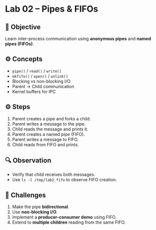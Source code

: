 # Lab 02 – Pipes & FIFOs

## 🧭 Objective
Learn inter-process communication using **anonymous pipes** and **named pipes (FIFOs)**.

## ⚙️ Concepts
- `pipe()` / `read()` / `write()`
- `mkfifo()` / `open()` / `unlink()`
- Blocking vs non-blocking I/O
- Parent → Child communication
- Kernel buffers for IPC

## ⚙️ Steps
1. Parent creates a pipe and forks a child. 
2. Parent writes a message to the pipe. 
3. Child reads the message and prints it.
4. Parent creates a named pipe (FIFO).
5. Parent writes a message to FIFO. 
6. Child reads from FIFO and prints.

## 🔍 Observation
- Verify that child receives both messages.
- Use `ls -l /tmp/lab2_fifo` to observe FIFO creation.

## 🧠 Challenges
1. Make the pipe **bidirectional**. 
2. Use **non-blocking I/O**.
3. Implement a **producer-consumer demo** using FIFO.
4. Extend to **multiple children** reading from the same FIFO.


